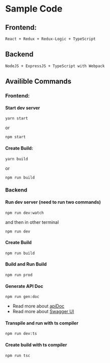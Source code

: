 # Sample Code

## Frontend:
```
React + Redux + Redux-Logic + TypeScript
```

## Backend
```
NodeJS + ExpressJS + TypeScript with Webpack
```

## Availible Commands

### Frontend:

#### Start dev server

```
yarn start
```
or 

```
npm start
```

#### Create Build:

```
yarn build
```
or 
```
npm run build
```

### Backend

#### Run dev server (need to run two commands)

```
npm run dev:watch
```
and then in other terminal
```
npm run dev
```

#### Create Build

```
npm run build
```

#### Build and Run Build

```
npm run prod
```

#### Generate API Doc

```
npm run gen:doc
```
<ul>
<li>
Read more about <a href="https://apidocjs.com/">apiDoc</a>
</li>
<li>
Read more about <a href="https://swagger.io/">Swagger UI</a>
</li>
</ul>

#### Transpile and run with ts compiler

```
npm run dev:ts
```

#### Create build with ts compiler

```
npm run tsc
```
